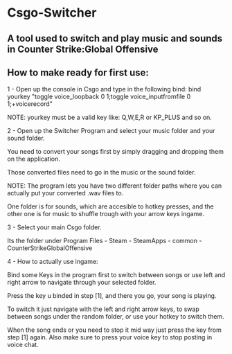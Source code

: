 # Csgo-Switcher
A tool used to switch and play music and sounds in Counter Strike:Global Offensive
--
How to make ready for first use:
--
1 - Open up the console in Csgo and type in the following bind: bind yourkey "toggle voice_loopback 0 1;toggle voice_inputfromfile 0 1;+voicerecord"

NOTE: yourkey must be a valid key like: Q,W,E,R or KP_PLUS and so on.
  
2 - Open up the Switcher Program and select your music folder and your sound folder. 

You need to convert your songs first by simply dragging and dropping them on the application. 

Those converted files need to go in the music or the sound folder.

NOTE: The program lets you have two different folder paths where you can actually put your converted .wav files to. 

One folder is for sounds, which are accesible to hotkey presses, and the other one is for music to shuffle trough with your arrow keys ingame.

3 - Select your main Csgo folder. 

Its the folder under Program Files - Steam - SteamApps - common - CounterStrikeGlobalOffensive

4 - How to actually use ingame:

Bind some Keys in the program first to switch between songs or use left and right arrow to navigate through your selected folder.
  
Press the key u binded in step [1], and there you go, your song is playing. 

To switch it just navigate with the left and right arrow keys, to swap between songs under the random folder, or use your hotkey to switch them.
  
When the song ends or you need to stop it mid way just press the key from step [1] again. Also make sure to press your voice key to stop posting in voice chat.

